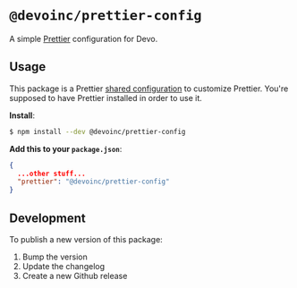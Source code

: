 # `@devoinc/prettier-config`

A simple [Prettier](https://prettier.io/) configuration for Devo.

## Usage

This package is a Prettier [shared configuration](https://prettier.io/docs/en/configuration.html#sharing-configurations) to customize Prettier. You're supposed to have Prettier installed in order to use it.

**Install**:

```bash
$ npm install --dev @devoinc/prettier-config
```

**Add this to your `package.json`**:

```json
{
  ...other stuff...
  "prettier": "@devoinc/prettier-config"
}
```
## Development

To publish a new version of this package:
1. Bump the version
2. Update the changelog
3. Create a new Github release